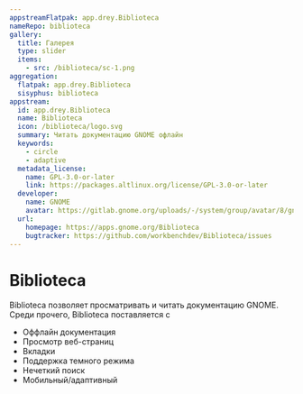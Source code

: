 ```yaml
---
appstreamFlatpak: app.drey.Biblioteca
nameRepo: biblioteca
gallery:
  title: Галерея
  type: slider
  items:
    - src: /biblioteca/sc-1.png
aggregation:
  flatpak: app.drey.Biblioteca
  sisyphus: biblioteca
appstream:
  id: app.drey.Biblioteca
  name: Biblioteca
  icon: /biblioteca/logo.svg
  summary: Читать документацию GNOME офлайн
  keywords:
    - circle
    - adaptive
  metadata_license:
    name: GPL-3.0-or-later
    link: https://packages.altlinux.org/license/GPL-3.0-or-later
  developer:
    name: GNOME
    avatar: https://gitlab.gnome.org/uploads/-/system/group/avatar/8/gnomelogo.png?width=48
  url:
    homepage: https://apps.gnome.org/Biblioteca
    bugtracker: https://github.com/workbenchdev/Biblioteca/issues
---
```


# Biblioteca

Biblioteca позволяет просматривать и читать документацию GNOME. Среди прочего, Biblioteca поставляется с

* Оффлайн документация
* Просмотр веб-страниц
* Вкладки
* Поддержка темного режима
* Нечеткий поиск
* Мобильный/адаптивный
<AGWGallery />

<!--@include: @apps/_parts/install/content-repo.md-->
<!--@include: @apps/_parts/install/content-flatpak.md-->
